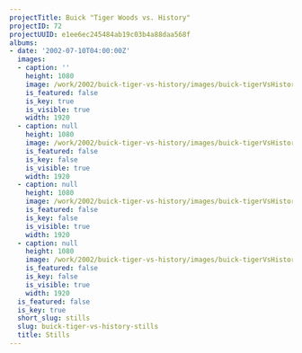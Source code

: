 ```yaml
---
projectTitle: Buick "Tiger Woods vs. History"
projectID: 72
projectUUID: e1ee6ec245484ab19c03b4a88daa568f
albums:
- date: '2002-07-10T04:00:00Z'
  images:
  - caption: ''
    height: 1080
    image: /work/2002/buick-tiger-vs-history/images/buick-tigerVsHistory.01.jpg
    is_featured: false
    is_key: true
    is_visible: true
    width: 1920
  - caption: null
    height: 1080
    image: /work/2002/buick-tiger-vs-history/images/buick-tigerVsHistory.02.jpg
    is_featured: false
    is_key: false
    is_visible: true
    width: 1920
  - caption: null
    height: 1080
    image: /work/2002/buick-tiger-vs-history/images/buick-tigerVsHistory.03.jpg
    is_featured: false
    is_key: false
    is_visible: true
    width: 1920
  - caption: null
    height: 1080
    image: /work/2002/buick-tiger-vs-history/images/buick-tigerVsHistory.04.jpg
    is_featured: false
    is_key: false
    is_visible: true
    width: 1920
  is_featured: false
  is_key: true
  short_slug: stills
  slug: buick-tiger-vs-history-stills
  title: Stills
---
```

